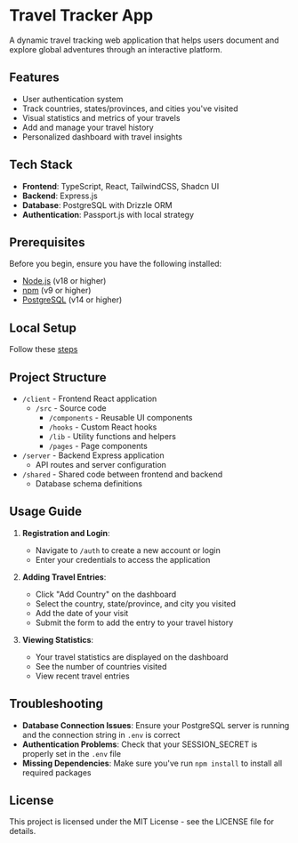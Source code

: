 # Travel Tracker App

A dynamic travel tracking web application that helps users document and explore global adventures through an interactive platform.

## Features

- User authentication system
- Track countries, states/provinces, and cities you've visited
- Visual statistics and metrics of your travels
- Add and manage your travel history
- Personalized dashboard with travel insights

## Tech Stack

- **Frontend**: TypeScript, React, TailwindCSS, Shadcn UI
- **Backend**: Express.js
- **Database**: PostgreSQL with Drizzle ORM
- **Authentication**: Passport.js with local strategy

## Prerequisites

Before you begin, ensure you have the following installed:
- [Node.js](https://nodejs.org/) (v18 or higher)
- [npm](https://www.npmjs.com/) (v9 or higher)
- [PostgreSQL](https://www.postgresql.org/) (v14 or higher)

## Local Setup

Follow these [steps](local.md)


## Project Structure

- `/client` - Frontend React application
  - `/src` - Source code
    - `/components` - Reusable UI components
    - `/hooks` - Custom React hooks
    - `/lib` - Utility functions and helpers
    - `/pages` - Page components
- `/server` - Backend Express application
  - API routes and server configuration
- `/shared` - Shared code between frontend and backend
  - Database schema definitions

## Usage Guide

1. **Registration and Login**:
   - Navigate to `/auth` to create a new account or login
   - Enter your credentials to access the application

2. **Adding Travel Entries**:
   - Click "Add Country" on the dashboard
   - Select the country, state/province, and city you visited
   - Add the date of your visit
   - Submit the form to add the entry to your travel history

3. **Viewing Statistics**:
   - Your travel statistics are displayed on the dashboard
   - See the number of countries visited
   - View recent travel entries

## Troubleshooting

- **Database Connection Issues**: Ensure your PostgreSQL server is running and the connection string in `.env` is correct
- **Authentication Problems**: Check that your SESSION_SECRET is properly set in the `.env` file
- **Missing Dependencies**: Make sure you've run `npm install` to install all required packages

## License

This project is licensed under the MIT License - see the LICENSE file for details.